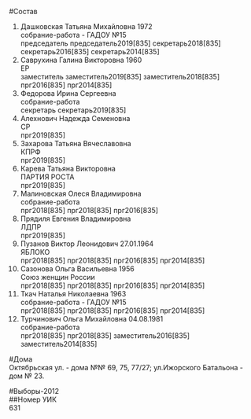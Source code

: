 #Состав  
1. Дашковская Татьяна Михайловна 1972  
    собрание-работа - ГАДОУ №15  
    председатель председатель2019[835] секретарь2018[835] секретарь2016[835] секретарь2014[835]  
2. Саврухина Галина Викторовна 1960  
    ЕР  
    заместитель заместитель2019[835] заместитель2018[835] прг2016[835] прг2014[835]  
3. Федорова Ирина Сергеевна  
    собрание-работа  
    секретарь секретарь2019[835]  
4. Алехнович Надежда Семеновна  
    СР  
    прг2019[835]  
5. Захарова Татьяна Вячеславовна  
    КПРФ  
    прг2019[835]  
6. Карева Татьяна Викторовна  
    ПАРТИЯ РОСТА  
    прг2019[835]  
7. Малиновская Олеся Владимировна  
    собрание-работа  
    прг2018[835] прг2018[835] прг2016[835]  
8. Прядиля Евгения Владимировна  
    ЛДПР  
    прг2019[835]  
9. Пузанов Виктор Леонидович 27.01.1964  
    ЯБЛОКО  
    прг2018[835] прг2018[835] прг2016[835] прг2014[835]  
10. Сазонова Ольга Васильевна 1956  
    Союз женщин России  
    прг2018[835] прг2018[835] прг2016[835] прг2014[835]  
11. Ткач Наталья Николаевна 1963  
    собрание-работа - ГАДОУ №15  
    прг2018[835] прг2018[835] прг2016[835] прг2014[835]  
12. Турчинович Ольга Михайловна 04.08.1981  
    собрание-работа  
    прг2018[835] прг2018[835] заместитель2016[835] заместитель2014[835]  
  
#Дома  
Октябрьская ул. - дома №№ 69, 75, 77/27; ул.Ижорского Батальона - дом № 23.  
  
#Выборы-2012  
##Номер УИК  
631  
